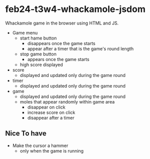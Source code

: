 # feb24-t3w4-whackamole-jsdom

Whackamole game in the browser using HTML and JS.

- Game menu
    - start hame button
        - disappears once the game starts
        - appear after a timer that is the game's round length
    - stop game button
        - appears once the game starts
    - high score displayed
- score 
    - displayed and updated only during the game round
- timer
    - displayed and updated only during the game round
- game
    - displayed and updated only during the game round
    - moles that appear randomly within game area
        - disappear on click
        - increase score on click
        - disappear after a timer

## Nice To have

- Make the cursor a hammer
    - only when the game is running